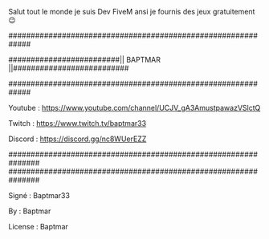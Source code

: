 Salut tout le monde je suis Dev  FiveM ansi je fournis des jeux gratuitement 😉

  #############################################################
  
  #########################|| BAPTMAR ||##########################
  
  #############################################################

  

Youtube : https://www.youtube.com/channel/UCJV_gA3AmustpawazVSlctQ

Twitch : https://www.twitch.tv/baptmar33

Discord : https://discord.gg/nc8WUerEZZ

###############################################################
###############################################################


  Signé : Baptmar33

  By  : Baptmar

  License : Baptmar
